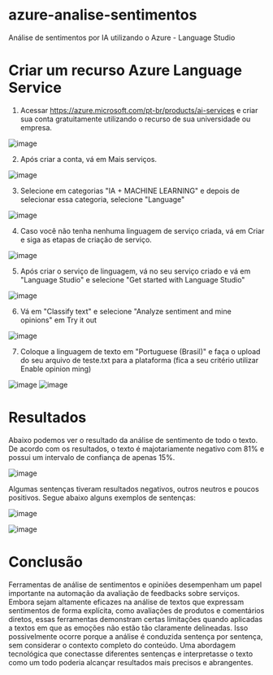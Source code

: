 # azure-analise-sentimentos
Análise de sentimentos por IA utilizando o Azure - Language Studio


# Criar um recurso Azure Language Service
1. Acessar https://azure.microsoft.com/pt-br/products/ai-services e criar sua conta gratuitamente utilizando o recurso de sua universidade ou empresa.

![image](https://github.com/user-attachments/assets/2f446bc7-6dcb-4e21-8b53-01a58722f5ca)

2. Após criar a conta, vá em Mais serviços.

![image](https://github.com/user-attachments/assets/80fb2767-45ca-4064-8709-f5020d4285da)

3. Selecione em categorias "IA + MACHINE LEARNING" e depois de selecionar essa categoria, selecione "Language"

![image](https://github.com/user-attachments/assets/97b90fa8-6563-477b-9698-03f866d5a202)

4. Caso você não tenha nenhuma linguagem de serviço criada, vá em Criar e siga as etapas de criação de serviço.

![image](https://github.com/user-attachments/assets/3d34ab6f-5926-426b-96b8-71ef38a78ac3)

5. Após criar o serviço de linguagem, vá no seu serviço criado e vá em "Language Studio" e selecione "Get started with Language Studio"

![image](https://github.com/user-attachments/assets/e1c9e749-9697-4aeb-a63a-571c4e11ca9d)

6. Vá em "Classify text" e selecione "Analyze sentiment and mine opinions" em Try it out

![image](https://github.com/user-attachments/assets/f85adfbf-1c22-4207-a89c-0d0da5ce51b6)

7. Coloque a linguagem de texto em "Portuguese (Brasil)" e faça o upload do seu arquivo de teste.txt para a plataforma (fica a seu critério utilizar Enable opinion ming)

![image](https://github.com/user-attachments/assets/d2cd2a91-636c-436a-85c2-bbbc2cd6d503)
![image](https://github.com/user-attachments/assets/17cd8685-cb9e-46fb-a370-3e8b903a7051)


# Resultados
Abaixo podemos ver o resultado da análise de sentimento de todo o texto. De acordo com os resultados, o texto é majotariamente negativo com 81% e possui um intervalo de confiança de apenas 15%.

![image](https://github.com/user-attachments/assets/50c63752-80c2-42b3-ac62-a5e31a054cf1)

Algumas sentenças tiveram resultados negativos, outros neutros e poucos positivos. Segue abaixo alguns exemplos de sentenças:

![image](https://github.com/user-attachments/assets/8c2d5b2b-798a-4028-91c7-5d1ae9f71262)

![image](https://github.com/user-attachments/assets/c5541b8b-0686-4adc-bf40-e49d3cf31598)


# Conclusão
Ferramentas de análise de sentimentos e opiniões desempenham um papel importante na automação da avaliação de feedbacks sobre serviços. Embora sejam altamente eficazes na análise de textos que expressam sentimentos de forma explícita, como avaliações de produtos e comentários diretos, essas ferramentas demonstram certas limitações quando aplicadas a textos em que as emoções não estão tão claramente delineadas. Isso possivelmente ocorre porque a análise é conduzida sentença por sentença, sem considerar o contexto completo do conteúdo. Uma abordagem tecnológica que conectasse diferentes sentenças e interpretasse o texto como um todo poderia alcançar resultados mais precisos e abrangentes.


   

